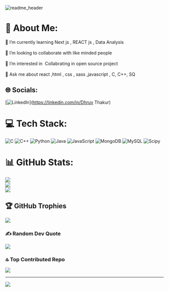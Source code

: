 ![readme_header](https://github.com/user-attachments/assets/6726dcc8-a05a-4a9a-a71b-2912f61a551a)
# 💫 About Me:
🌱 I’m currently learning Next js , REACT js , Data Analysis<br><br>👯 I’m looking to collaborate with like minded people<br><br>🤝 I’m interested in ‍ Collabrating in open source project<br><br>💬 Ask me about react ,html , css , sass ,javascript , C, C++, SQ


## 🌐 Socials:
[![LinkedIn](https://img.shields.io/badge/LinkedIn-%230077B5.svg?logo=linkedin&logoColor=white)](https://linkedin.com/in/Dhruv Thakur) 

# 💻 Tech Stack:
![C](https://img.shields.io/badge/c-%2300599C.svg?style=for-the-badge&logo=c&logoColor=white) ![C++](https://img.shields.io/badge/c++-%2300599C.svg?style=for-the-badge&logo=c%2B%2B&logoColor=white) ![Python](https://img.shields.io/badge/python-3670A0?style=for-the-badge&logo=python&logoColor=ffdd54) ![Java](https://img.shields.io/badge/java-%23ED8B00.svg?style=for-the-badge&logo=openjdk&logoColor=white) ![JavaScript](https://img.shields.io/badge/javascript-%23323330.svg?style=for-the-badge&logo=javascript&logoColor=%23F7DF1E) ![MongoDB](https://img.shields.io/badge/MongoDB-%234ea94b.svg?style=for-the-badge&logo=mongodb&logoColor=white) ![MySQL](https://img.shields.io/badge/mysql-4479A1.svg?style=for-the-badge&logo=mysql&logoColor=white) ![Scipy](https://img.shields.io/badge/SciPy-%230C55A5.svg?style=for-the-badge&logo=scipy&logoColor=%white)
# 📊 GitHub Stats:
![](https://github-readme-stats.vercel.app/api?username=Dhruvthakurrrrrrrrrrrr&theme=dark&hide_border=false&include_all_commits=false&count_private=false)<br/>
![](https://github-readme-streak-stats.herokuapp.com/?user=Dhruvthakurrrrrrrrrrrr&theme=dark&hide_border=false)<br/>
![](https://github-readme-stats.vercel.app/api/top-langs/?username=Dhruvthakurrrrrrrrrrrr&theme=dark&hide_border=false&include_all_commits=false&count_private=false&layout=compact)

## 🏆 GitHub Trophies
![](https://github-profile-trophy.vercel.app/?username=Dhruvthakurrrrrrrrrrrr&theme=radical&no-frame=false&no-bg=true&margin-w=4)

### ✍️ Random Dev Quote
![](https://quotes-github-readme.vercel.app/api?type=horizontal&theme=radical)

### 🔝 Top Contributed Repo
![](https://github-contributor-stats.vercel.app/api?username=Dhruvthakurrrrrrrrrrrr&limit=5&theme=dark&combine_all_yearly_contributions=true)

---
[![](https://visitcount.itsvg.in/api?id=Dhruvthakurrrrrrrrrrrr&icon=0&color=0)](https://visitcount.itsvg.in)

<!-- Proudly created with GPRM ( https://gprm.itsvg.in ) -->
